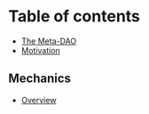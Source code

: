 # Table of contents

* [The Meta-DAO](README.md)
* [Motivation](motivation.md)

## Mechanics

* [Overview](mechanics/overview.md)
